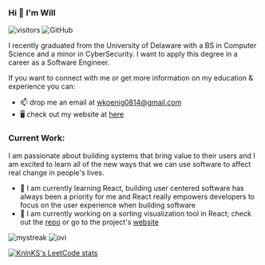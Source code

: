 ### Hi 👋 I'm Will

![visitors](https://visitor-badge.laobi.icu/badge?page_id=willk0814.willk0814)
<img alt="GitHub" src="https://img.shields.io/badge/dynamic/json?logo=github&label=GitHub+Followers&labelColor=282c34&color=181717&query=%24.data.totalSubs&url=https%3A%2F%2Fapi.spencerwoo.com%2Fsubstats%2F%3Fsource%3Dgithub%26queryKey%3Dwillk0814&longCache=true"/>


I recently graduated from the University of Delaware with a BS in Computer Science and a minor in CyberSecurity.  I want to apply this degree in a career as a Software Engineer.

If you want to connect with me or get more information on my education & experience you can:
- 📫 drop me an email at wkoenig0814@gmail.com
- 🖥️ check out my website at [here](https://willk0814.github.io/personal_portfolio/)

### Current Work:
I am passionate about building systems that bring value to their users and I am excited to learn all of the new ways that we can use software to affect real change in people's lives.
- 🌱 I am currently learning React, building user centered software has always been a priority for me and React      really empowers developers to focus on the user experience when building software
- 🔨 I am currently working on a sorting visualization tool in React; check out the [repo](https://github.com/willk0814/sorting_visualizer) or go to the project's [website](https://willk0814.github.io/sorting_visualizer/)   

<img src="https://github-readme-streak-stats.herokuapp.com/?user=willk0814&theme=tokyonight" alt="mystreak"/>

<img src="https://github-readme-stats.vercel.app/api/top-langs?username=willk0814&show_icons=true&locale=en&layout=compact&theme=chartreuse-dark" alt="ovi" />

[![KnlnKS's LeetCode stats](https://leetcode-stats-six.vercel.app/api?username=willk0814)](https://github.com/willk0814/github-readme)



<!--
**willk0814/willk0814** is a ✨ _special_ ✨ repository because its `README.md` (this file) appears on your GitHub profile.

Here are some ideas to get you started:

- 🔭 I’m currently working on ...
- 🌱 I’m currently learning ...
- 👯 I’m looking to collaborate on ...
- 🤔 I’m looking for help with ...
- 💬 Ask me about ...
- 📫 How to reach me: ...
- 😄 Pronouns: ...
- ⚡ Fun fact: ...
-->
